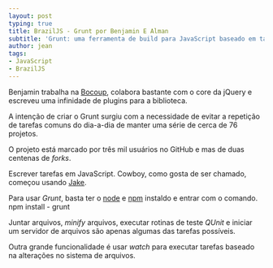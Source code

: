 ```yaml
---
layout: post
typing: true
title: BrazilJS - Grunt por Benjamin E Alman
subtitle: 'Grunt: uma ferramenta de build para JavaScript baseado em tarefas'
author: jean
tags:
- JavaScript
- BrazilJS
---
```

Benjamin trabalha na [Bocoup](http://www.bocoup.com), colabora bastante com o core da jQuery e escreveu uma infinidade de plugins para a biblioteca.

A intenção de criar o Grunt surgiu com a necessidade de evitar a repetição de tarefas comuns do dia-a-dia de manter uma série de cerca de 76 projetos.

O projeto está marcado por três mil usuários no GitHub e mas de duas centenas de *forks*. 

Escrever tarefas em JavaScript. Cowboy, como gosta de ser chamado, começou usando [Jake](http://github.com/mde/jake).

Para usar *Grunt*, basta ter o [node](--) e [npm](--) instaldo e entrar com o comando.
    npm install - grunt

Juntar arquivos, *minify* arquivos, executar rotinas de teste *QUnit* e iniciar um servidor de arquivos são apenas algumas das tarefas possíveis.

Outra grande funcionalidade é usar *watch* para executar tarefas baseado na alterações no sistema de arquivos.

